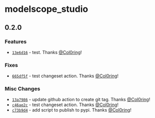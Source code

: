 # modelscope_studio

## 0.2.0

### Features

- [`13e6d16`](https://github.com/modelscope/modelscope-studio/commit/13e6d160283251c471f80921fe0815d13910bdf9) - test. Thanks [@Col0ring](https://github.com/Col0ring)!

### Fixes

- [`665df5f`](https://github.com/modelscope/modelscope-studio/commit/665df5f8e6279a543ea7a6a565ab34b7dec34acb) - test changeset action. Thanks [@Col0ring](https://github.com/Col0ring)!

### Misc Changes

- [`13a7986`](https://github.com/modelscope/modelscope-studio/commit/13a79861d889f4610a66b9cac246e819e0afb81d) - update github action to create git tag. Thanks [@Col0ring](https://github.com/Col0ring)!
- [`c46ae2c`](https://github.com/modelscope/modelscope-studio/commit/c46ae2c6f2833ca85dcec16a4cd511ab7b02469c) - test changeset action. Thanks [@Col0ring](https://github.com/Col0ring)!
- [`c73b9d4`](https://github.com/modelscope/modelscope-studio/commit/c73b9d4986fa07f65345ad8bcc1522eaa47de7b0) - add script to publish to pypi. Thanks [@Col0ring](https://github.com/Col0ring)!
